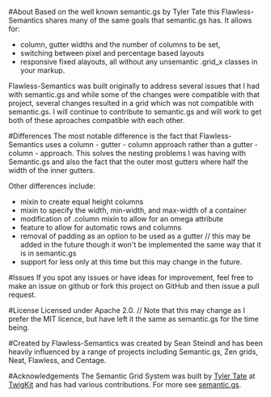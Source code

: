 #About
Based on the well known semantic.gs by Tyler Tate this Flawless-Semantics shares many of the same goals that semantic.gs has. It allows for:
* column, gutter widths and the number of columns to be set, 
* switching between pixel and percentage based layouts
* responsive fixed alayouts, 
all without any unsemantic .grid_x classes in your markup. 

Flawless-Semantics was built originally to address several issues that I had with semantic.gs and while some of the changes were compatible with that project, several changes resulted in a grid which was not compatible with semantic.gs. I will continue to contribute to semantic.gs and will work to get both of these aproaches compatible with each other.

#Differences
The most notable difference is the fact that Flawless-Semantics uses a column - gutter - column approach rather than a gutter - column - approach. This solves the nesting problems I was having with Semantic.gs and also the fact that the outer most gutters where half the width of the inner gutters.

Other differences include:
* mixin to create equal height columns
* mixin to specify the width, min-width, and max-width of a container
* modification of .column mixin to allow for an omega attribute
* feature to allow for automatic rows and columns
* removal of padding as an option to be used as a gutter // this may be added in the future though it won't be implemented the same way that it is in semantic.gs
* support for less only at this time but this may change in the future.

#Issues
If you spot any issues or have ideas for improvement, feel free to make an issue on github or fork this project on GitHub and then issue a pull request.

#License
Licensed under Apache 2.0. // Note that this may change as I prefer the MIT licence, but have left it the same as semantic.gs for the time being.

#Created by
Flawless-Semantics was created by Sean Steindl and has been heavily influenced by a range of projects including Semantic.gs, Zen grids, Neat, Flawless, and Centage.

#Acknowledgements
The Semantic Grid System was built by [Tyler Tate](http://twitter.com/tylertate/) at [TwigKit](http://twigkit.com/) and has had various contributions. For more see  [semantic.gs](http://github.com/twigkit/semantic.gs).
